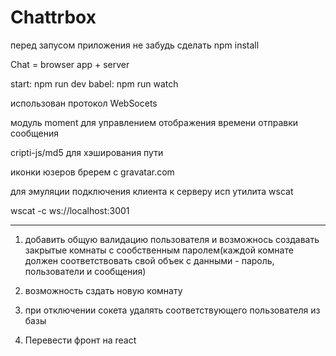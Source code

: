# Chattrbox

перед запусом приложения не забудь сделать npm install

Chat  = browser app + server

start: npm run dev
babel: npm run watch

использован протокол WebSocets

модуль moment для управлением отображения времени отправки сообщения

cripti-js/md5 для хэширования пути

иконки юзеров бререм с gravatar.com


для эмуляции подключения клиента к серверу исп утилита wscat

wscat -c ws://localhost:3001

____________________________________________

1. добавить общую валидацию пользователя и возможнось создавать закрытые комнаты с сообственным паролем(каждой комнате должен соответствовать свой объек с данными - пароль, пользователи и сообщения)

2. возможность сздать новую комнату

3. при отключении сокета удалять соответствующего пользователя из базы

4. Перевести фронт на react
